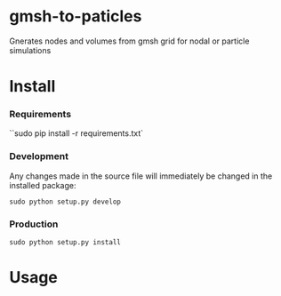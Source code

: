 # gmsh-to-paticles

Gnerates nodes and volumes from gmsh grid for nodal or particle simulations

# Install

### Requirements

``sudo pip install -r requirements.txt`

### Development

Any changes made in the source file will immediately be changed in the installed package:

`sudo python setup.py develop`

### Production

`sudo python setup.py install`

# Usage

